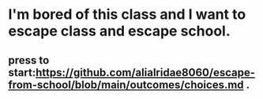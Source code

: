# I'm bored of this class and I want to escape class and escape school.
## press to start:https://github.com/alialridae8060/escape-from-school/blob/main/outcomes/choices.md .

